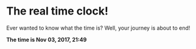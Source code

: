 # The real time clock!

Ever wanted to know what the time is? Well, your journey is about to end!

**The time is Nov 03, 2017, 21:49**